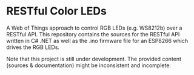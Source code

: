 # RESTful Color LEDs
A Web of Things approach to control RGB LEDs (e.g. WS8212b) over a RESTful API. This repository contains the sources for the RESTful API written in C# .NET as well as the .ino firmware file for an ESP8266 which drives the RGB LEDs.

Note that this project is still under development. The provided content (sources & documentation) might be inconsistent and incomplete. 

